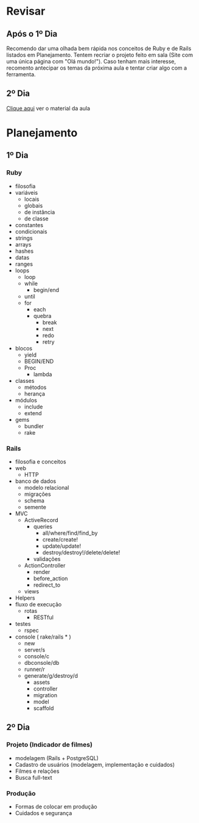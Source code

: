 # Revisar
## Após o 1º Dia
Recomendo dar uma olhada bem rápida nos conceitos de Ruby e de Rails listados em Planejamento. Tentem recriar o projeto feito em sala (Site com uma única página com "Olá mundo!").
Caso tenham mais interesse, recomento antecipar os temas da próxima aula e tentar criar algo com a ferramenta.

## 2º Dia
[Clique aqui](./rails_app/README.md) ver o material da aula

# Planejamento
## 1º Dia
### Ruby
- filosofia
- variáveis
	- locais
	- globais
	- de instância
	- de classe
- constantes
- condicionais
- strings
- arrays
- hashes
- datas
- ranges
- loops
	- loop
	- while
		- begin/end
	- until
	- for
		- each
		- quebra
			- break
			- next
			- redo
			- retry
- blocos
	- yield
	- BEGIN/END
	- Proc
		- lambda
- classes
	- métodos
	- herança
- módulos
	- include
	- extend
- gems
	- bundler
	- rake
### Rails
- filosofia e conceitos
- web
	- HTTP
- banco de dados
	- modelo relacional
	- migrações
	- schema
	- semente
- MVC
	- ActiveRecord
		- queries
			- all/where/find/find_by
			- create/create!
			- update/update!
			- destroy/destroy!/delete/delete!
		- validações
	- ActionController
		- render
		- before_action
		- redirect_to
	- views
- Helpers
- fluxo de execução
	- rotas
		- RESTful
- testes
	- rspec
- console ( rake/rails * )
	- new
	- server/s
	- console/c
	- dbconsole/db
	- runner/r
	- generate/g/destroy/d
		- assets
		- controller
		- migration
		- model
		- scaffold

## 2º Dia
### Projeto (Indicador de filmes)
- modelagem (Rails + PostgreSQL)
- Cadastro de usuários (modelagem, implementação e cuidados)
- Filmes e relações 
- Busca full-text
### Produção
- Formas de colocar em produção
- Cuidados e segurança
